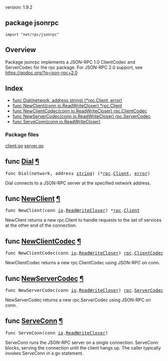 version: 1.9.2
## package jsonrpc

  `import "net/rpc/jsonrpc"`

## Overview

Package jsonrpc implements a JSON-RPC 1.0 ClientCodec and ServerCodec for the
rpc package. For JSON-RPC 2.0 support, see https://godoc.org/?q=json-rpc+2.0

## Index

- [func Dial(network, address string) (*rpc.Client, error)](#Dial)
- [func NewClient(conn io.ReadWriteCloser) *rpc.Client](#NewClient)
- [func NewClientCodec(conn io.ReadWriteCloser) rpc.ClientCodec](#NewClientCodec)
- [func NewServerCodec(conn io.ReadWriteCloser) rpc.ServerCodec](#NewServerCodec)
- [func ServeConn(conn io.ReadWriteCloser)](#ServeConn)

### Package files
 [client.go](//github.com/golang/go/blob/2ea7d3461bb41d0ae12b56ee52d43314bcdb97f9/src/net/rpc/jsonrpc/client.go) [server.go](//github.com/golang/go/blob/2ea7d3461bb41d0ae12b56ee52d43314bcdb97f9/src/net/rpc/jsonrpc/server.go)

<h2 id="Dial">func <a href="//github.com/golang/go/blob/2ea7d3461bb41d0ae12b56ee52d43314bcdb97f9/src/net/rpc/jsonrpc/client.go#L108">Dial</a>
    <a href="#Dial">¶</a></h2>
<pre>func Dial(network, address <a href="/builtin/#string">string</a>) (*<a href="/net/rpc/">rpc</a>.<a href="/net/rpc/#Client">Client</a>, <a href="/builtin/#error">error</a>)</pre>

Dial connects to a JSON-RPC server at the specified network address.

<h2 id="NewClient">func <a href="//github.com/golang/go/blob/2ea7d3461bb41d0ae12b56ee52d43314bcdb97f9/src/net/rpc/jsonrpc/client.go#L103">NewClient</a>
    <a href="#NewClient">¶</a></h2>
<pre>func NewClient(conn <a href="/io/">io</a>.<a href="/io/#ReadWriteCloser">ReadWriteCloser</a>) *<a href="/net/rpc/">rpc</a>.<a href="/net/rpc/#Client">Client</a></pre>

NewClient returns a new rpc.Client to handle requests to the set of services at
the other end of the connection.

<h2 id="NewClientCodec">func <a href="//github.com/golang/go/blob/2ea7d3461bb41d0ae12b56ee52d43314bcdb97f9/src/net/rpc/jsonrpc/client.go#L27">NewClientCodec</a>
    <a href="#NewClientCodec">¶</a></h2>
<pre>func NewClientCodec(conn <a href="/io/">io</a>.<a href="/io/#ReadWriteCloser">ReadWriteCloser</a>) <a href="/net/rpc/">rpc</a>.<a href="/net/rpc/#ClientCodec">ClientCodec</a></pre>

NewClientCodec returns a new rpc.ClientCodec using JSON-RPC on conn.

<h2 id="NewServerCodec">func <a href="//github.com/golang/go/blob/2ea7d3461bb41d0ae12b56ee52d43314bcdb97f9/src/net/rpc/jsonrpc/server.go#L27">NewServerCodec</a>
    <a href="#NewServerCodec">¶</a></h2>
<pre>func NewServerCodec(conn <a href="/io/">io</a>.<a href="/io/#ReadWriteCloser">ReadWriteCloser</a>) <a href="/net/rpc/">rpc</a>.<a href="/net/rpc/#ServerCodec">ServerCodec</a></pre>

NewServerCodec returns a new rpc.ServerCodec using JSON-RPC on conn.

<h2 id="ServeConn">func <a href="//github.com/golang/go/blob/2ea7d3461bb41d0ae12b56ee52d43314bcdb97f9/src/net/rpc/jsonrpc/server.go#L122">ServeConn</a>
    <a href="#ServeConn">¶</a></h2>
<pre>func ServeConn(conn <a href="/io/">io</a>.<a href="/io/#ReadWriteCloser">ReadWriteCloser</a>)</pre>

ServeConn runs the JSON-RPC server on a single connection. ServeConn blocks,
serving the connection until the client hangs up. The caller typically invokes
ServeConn in a go statement.


